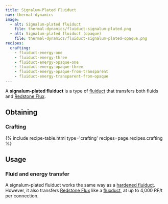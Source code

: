 ```yaml
---
title: Signalum-Plated Fluiduct
nav: thermal-dynamics
image:
  - alt: Signalum-plated fluiduct
    file: thermal-dynamics/fluiduct-signalum-plated.png
  - alt: Signalum-plated fluiduct (opaque)
    file: thermal-dynamics/fluiduct-signalum-plated-opaque.png
recipes:
  crafting:
    - fluiduct-energy-one
    - fluiduct-energy-three
    - fluiduct-energy-opaque-one
    - fluiduct-energy-opaque-three
    - fluiduct-energy-opaque-from-transparent
    - fluiduct-energy-transparent-from-opaque
---
```


A **signalum-plated fluiduct** is a type of [fluiduct](/docs/fluiduct/) that
transfers both fluids and [Redstone Flux](/docs/redstone-flux/).


Obtaining
---------

### Crafting
{% include recipe-table.html type='crafting' recipes=page.recipes.crafting %}


Usage
-----

### Fluid and energy transfer
A signalum-plated fluiduct works the same way as a [hardened
fluiduct](/docs/hardened-fluiduct/). However, it also transfers [Redstone
Flux](/docs/redstone-flux/) like a [fluxduct](/docs/fluxducts/), at up to 4,000
RF/t per connection.
